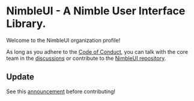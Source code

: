 # NimbleUI - A Nimble User Interface Library.

Welcome to the NimbleUI organization profile!

As long as you adhere to the [Code of Conduct](https://github.com/nimble-ui/community/blob/main/CODE_OF_CONDUCT.md), you can talk with the core team in the [discussions](https://github.com/orgs/nimble-ui/discussions) or contribute to the [NimbleUI repository](https://github.com/nimble-ui/NimbleUI).

## Update

See this [announcement](https://github.com/orgs/nimble-ui/discussions/7) before contributing!
